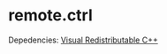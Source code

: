 # remote.ctrl

Depedencies: [Visual Redistributable C++](https://learn.microsoft.com/pt-br/cpp/windows/latest-supported-vc-redist?view=msvc-170)
